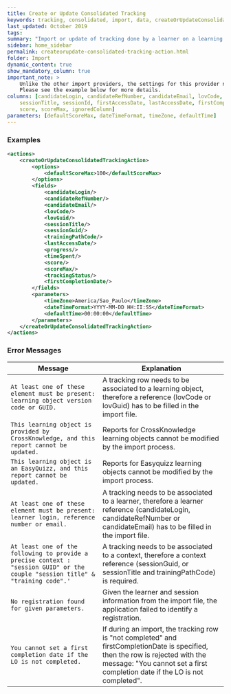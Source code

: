 ```yaml
---
title: Create or Update Consolidated Tracking
keywords: tracking, consolidated, import, data, createOrUpdateConsolidateTrackingAction
last_updated: October 2019
tags:
summary: "Import or update of tracking done by a learner on a learning resource. Consolidated tracking stands for a unique row that summarizes the history of a learner accessing a learning resource inside a training session from a training course."
sidebar: home_sidebar
permalink: createorupdate-consolidated-tracking-action.html
folder: Import
dynamic_content: true
show_mandatory_column: true
important_note: >
    Unlike the other import providers, the settings for this provider need to be split in two blocks: <code class="highlighter-rouge">options</code> and <code class="highlighter-rouge">parameters</code>. 
    Please see the example below for more details.
columns: [candidateLogin, candidateRefNumber, candidateEmail, lovCode, lovGuid, sessionGuid, trainingPathCode, trainingId, 
    sessionTitle, sessionId, firstAccessDate, lastAccessDate, firstCompletionDate, progression, trackingStatus, timeSpent, 
    score, scoreMax, ignoredColumn]
parameters: [defaultScoreMax, dateTimeFormat, timeZone, defaultTime]
---
```


### Examples

```xml 
<actions>
	<createOrUpdateConsolidatedTrackingAction>
		<options>
			<defaultScoreMax>100</defaultScoreMax>
		</options>
		<fields>
			<candidateLogin/>
			<candidateRefNumber/>
			<candidateEmail/>
			<lovCode/>
			<lovGuid/>
			<sessionTitle/>
			<sessionGuid/>
			<trainingPathCode/>
			<lastAccessDate/>
			<progress/>
			<timeSpent/>
			<score/>
			<scoreMax/>
			<trackingStatus/>
            <firstCompletionDate/>
		</fields>
        <parameters>
            <timeZone>America/Sao_Paulo</timeZone>
            <dateTimeFormat>YYYY-MM-DD HH:II:SS</dateTimeFormat>
            <defaultTime>00:00:00</defaultTime>
        </parameters>
	</createOrUpdateConsolidatedTrackingAction>
</actions>
```

### Error Messages

Message | Explanation
---- | ----
`At least one of these element must be present: learning object version code or GUID.` | A tracking row needs to be associated to a learning object, therefore a reference (lovCode or lovGuid) has to be filled in the import file.
`This learning object is provided by CrossKnowledge, and this report cannot be updated.` | Reports for CrossKnowledge learning objects cannot be modified by the import process.
`This learning object is an EasyQuizz, and this report cannot be updated.`	| Reports for Easyquizz learning objects cannot be modified by the import process.
`At least one of these element must be present: learner login, reference number or email.` | A tracking needs to be associated to a learner, therefore a learner reference (candidateLogin, candidateRefNumber or candidateEmail) has to be filled in the import file.
`At least one of the following to provide a precise context : "session GUID" or the couple "session title" & "training code".'`	| A tracking needs to be associated to a context, therefore a context reference (sessionGuid, or sessionTitle and trainingPathCode) is required.
`No registration found for given parameters.` | Given the learner and session information from the import file, the application failed to identify a registration.
`You cannot set a first completion date if the LO is not completed.` | If during an import, the tracking row is "not completed" and firstCompletionDate is specified, then the row is rejected with the message: "You cannot set a first completion date if the LO is not completed".
